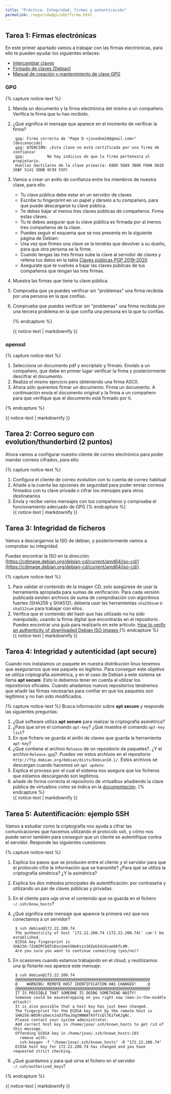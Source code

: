 ```yaml
---
title: "Práctica: Integridad, firmas y autenticación"
permalink: /seguridadgs/u02/firma.html
---
```



## Tarea 1: Firmas electrónicas

En este primer apartado vamos a trabajar con las firmas electrónicas, para ello te pueden ayudar los siguientes enlaces:

* [Intercambiar claves](https://www.gnupg.org/gph/es/manual/x75.html)
* [Firmado de claves (Debian)](https://www.debian.org/events/keysigning.es.html)
* [Manual de creación y mantenimiento de clave GPG](https://www.infotics.es/articulo/manual-de-creaci%C3%B3n-y-mantenimiento-de-clave-gpg/)

### GPG

{% capture notice-text %}

1. Manda un documento y la firma electrónica del mismo a un compañero. Verifica la firma que tu has recibido.
2. ¿Qué significa el mensaje que aparece en el momento de verificar la firma?

        gpg: Firma correcta de "Pepe D <josedom24@gmail.com>" [desconocido]
        gpg: ATENCIÓN: ¡Esta clave no está certificada por una firma de confianza!
        gpg:          No hay indicios de que la firma pertenezca al propietario.
        Huellas dactilares de la clave primaria: E8DD 5DA9 3B88 F08A DA1D  26BF 5141 3DDB 0C99 55FC

3. Vamos a crear un anillo de confianza entre los miembros de nuestra clase, para ello.

    * Tu clave pública debe estar en un servidor de claves
    * Escribe tu fingerprint en un papel y dárselo a tu compañero, para que puede descargarse tu clave pública.
    * Te debes bajar al menos tres claves públicas de compañeros. Firma estas claves.
    * Tu te debes asegurar que tu clave pública es firmada por al menos tres compañeros de la clase.
    * Puedes seguir el esquema que se nos presenta en la siguiente página de Debian:  
    * Una vez que firmes una clave se la tendrás que devolver a su dueño, para que otra persona se la firme.
    * Cuando tengas las tres firmas sube la clave al servidor de claves y rellena tus datos en la tabla [Claves públicas PGP 2019-2020](https://dit.gonzalonazareno.org/redmine/projects/asir2/wiki/Claves_p%C3%BAblicas_PGP_2019-2020)
    * Asegurate que te vuelves a bajar las claves públicas de tus compañeros que tengan las tres firmas.

4. Muestra las firmas que tiene tu clave pública.
5. Comprueba que ya puedes verificar sin "problemas" una firma recibida por una persona en la que confías.
6. Comprueba que puedes verificar sin "problemas" una firma recibida por una tercera problema en la que confía una persona en la que tu confías.
        
    {% endcapture %}<div class="notice--info">{{ notice-text | markdownify }}</div>

### openssl

{% capture notice-text %}

1. Selecciona un documento pdf y encríptalo y fírmalo. Envíalo a un compañero, que debe en primer lugar verificar la firma y posteriormente descifrar el documento.
2. Realiza el mismo ejercicio pero obteniendo una firma ASCII.
3. Ahora sólo queremos firmar un documento. Firma un documento. A continuación envía el documento original y la firma a un compañero para que verifique que el documento está firmado por tí.

{% endcapture %}<div class="notice--info">{{ notice-text | markdownify }}</div>


## Tarea 2: Correo seguro con evolution/thunderbird (2 puntos)

Ahora vamos a configurar nuestro cliente de correo electrónico para poder mandar correos cifrados, para ello:

{% capture notice-text %}
1. Configura el cliente de correo evolution con tu cuenta de correo habitual
2. Añade a la cuenta las opciones de seguridad para poder enviar correos firmados con tu clave privada o cifrar los mensajes para otros destinatarios
3. Envía y recibe varios mensajes con tus compañeros y comprueba el funcionamiento adecuado de GPG
{% endcapture %}<div class="notice--info">{{ notice-text | markdownify }}</div>


## Tarea 3: Integridad de ficheros

Vamos a descargarnos la ISO de debian, y posteriormente vamos a comprobar su integridad.

Puedes encontrar la ISO en la dirección: [https://cdimage.debian.org/debian-cd/current/amd64/iso-cd/](https://cdimage.debian.org/debian-cd/current/amd64/iso-cd/).

{% capture notice-text %}
1. Para validar el contenido de la imagen CD, solo asegúrese de usar la herramienta apropiada para sumas de verificación. Para cada versión publicada existen archivos de suma de comprobación con algoritmos fuertes (SHA256 y SHA512); debería usar las herramientas `sha256sum` o `sha512sum` para trabajar con ellos. 
2. Verifica que el contenido del hash que has utilizado no ha sido manipulado, usando la firma digital que encontrarás en el repositorio. Puedes encontrar una guía para realizarlo en este artículo: [How to verify an authenticity of downloaded Debian ISO images ](https://linuxconfig.org/how-to-verify-an-authenticity-of-downloaded-debian-iso-images)
{% endcapture %}<div class="notice--info">{{ notice-text | markdownify }}</div>


## Tarea 4: Integridad y autenticidad (apt secure)

Cuando nos instalamos un paquete en nuestra distribución linux tenemos que asegurarnos que ese paquete es legítimo. Para conseguir este objetivo se utiliza criptografía asimétrica, y en el caso de Debian a este sistema se llama **apt secure**. Esto lo debemos tener en cuenta al utilizar los repositorios oficiales. Cuando añadamos nuevos repositorios tendremos que añadir las firmas necesarias para confiar en que los paquetes son legítimos y no han sido modificados.

{% capture notice-text %}
Busca información sobre **apt secure** y responde las siguientes preguntas:

1. ¿Qué software utiliza **apt secure** para realizar la criptografía asimétrica?
2. ¿Para que sirve el comando `apt-key`? ¿Qué muestra el comando `apt-key list`?
3. En que fichero se guarda el anillo de claves que guarda la herramienta `apt-key`?
4. ¿Qué contiene el archivo `Release` de un repositorio de paquetes?. ¿Y el archivo `Release.gpg`?. Puedes ver estos archivos en el repositorio `http://ftp.debian.org/debian/dists/Debian10.1/`. Estos archivos se descargan cuando hacemos un `apt update`.
5. Explica el proceso por el cual el sistema nos asegura que los ficheros que estamos descargando son legítimos.
6. añade de forma correcta el repositorio de virtualbox añadiendo la clave pública de virtualbox como se indica en la [documentación](https://www.virtualbox.org/wiki/Linux_Downloads).
{% endcapture %}<div class="notice--info">{{ notice-text | markdownify }}</div>

## Tarea 5: Autentificación: ejemplo SSH

Vamos a estudiar como la criptografía nos ayuda a cifrar las comunicaciones que hacemos utilizando el protocolo ssh, y cómo nos puede servir también para conseguir que un cliente se autentifique contra el servidor. Responde las siguientes cuestiones:

{% capture notice-text %}
1. Explica los pasos que se producen entre el cliente y el servidor para que el protocolo cifre la información que se transmite? ¿Para qué se utiliza la criptografía simétrica? ¿Y la asimétrica?
2. Explica los dos métodos principales de autentificación: por contraseña y utilizando un par de claves públicas y privadas.
3. En el cliente para uqe sirve el contenido que se guarda en el fichero `~/.ssh/know_hosts`?
4. ¿Qué significa este mensaje que aparece la primera vez que nos conectamos a un servidor?

        $ ssh debian@172.22.200.74
        The authenticity of host '172.22.200.74 (172.22.200.74)' can't be established.
        ECDSA key fingerprint is SHA256:7ZoNZPCbQTnDso1meVSNoKszn38ZwUI4i6saebbfL4M.
        Are you sure you want to continue connecting (yes/no)? 

5. En ocasiones cuando estamos trabajando en el cloud, y reutilizamos una ip flotante nos aparece este mensaje:

        $ ssh debian@172.22.200.74
        @@@@@@@@@@@@@@@@@@@@@@@@@@@@@@@@@@@@@@@@@@@@@@@@@@@@@@@@@@@
        @    WARNING: REMOTE HOST IDENTIFICATION HAS CHANGED!     @
        @@@@@@@@@@@@@@@@@@@@@@@@@@@@@@@@@@@@@@@@@@@@@@@@@@@@@@@@@@@
        IT IS POSSIBLE THAT SOMEONE IS DOING SOMETHING NASTY!
        Someone could be eavesdropping on you right now (man-in-the-middle attack)!
        It is also possible that a host key has just been changed.
        The fingerprint for the ECDSA key sent by the remote host is
        SHA256:W05RrybmcnJxD3fbwJOgSNNWATkVftsQl7EzfeKJgNc.
        Please contact your system administrator.
        Add correct host key in /home/jose/.ssh/known_hosts to get rid of this message.
        Offending ECDSA key in /home/jose/.ssh/known_hosts:103
          remove with:
          ssh-keygen -f "/home/jose/.ssh/known_hosts" -R "172.22.200.74"
        ECDSA host key for 172.22.200.74 has changed and you have requested strict checking.

6. ¿Qué guardamos y para qué sirve el fichero en el servidor `~/.ssh/authorized_keys`?

{% endcapture %}<div class="notice--info">{{ notice-text | markdownify }}</div>
